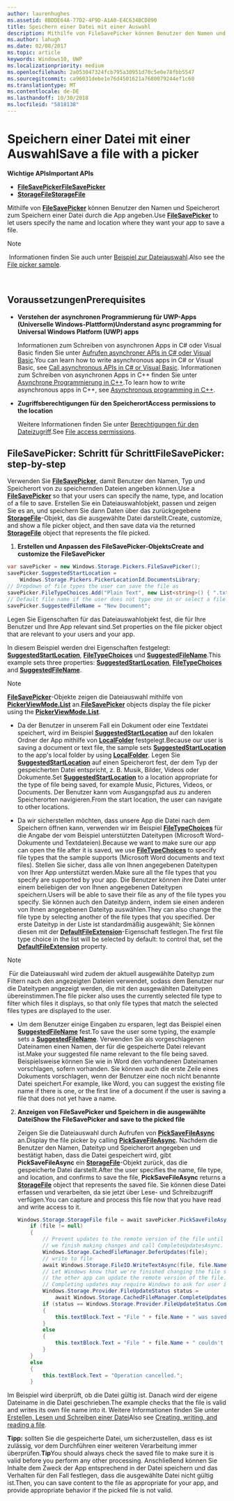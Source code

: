 ```yaml
---
author: laurenhughes
ms.assetid: 8BDDE64A-77D2-4F9D-A1A0-E4C634BCD890
title: Speichern einer Datei mit einer Auswahl
description: Mithilfe von FileSavePicker können Benutzer den Namen und Speicherort zum Speichern einer Datei durch die App angeben.
ms.author: lahugh
ms.date: 02/08/2017
ms.topic: article
keywords: Windows10, UWP
ms.localizationpriority: medium
ms.openlocfilehash: 2a053047324fcb795a30951d70c5e0e78fbb5547
ms.sourcegitcommit: ca96031debe1e76d4501621a7680079244ef1c60
ms.translationtype: MT
ms.contentlocale: de-DE
ms.lasthandoff: 10/30/2018
ms.locfileid: "5818138"
---
```

# <a name="save-a-file-with-a-picker"></a><span data-ttu-id="b80c4-104">Speichern einer Datei mit einer Auswahl</span><span class="sxs-lookup"><span data-stu-id="b80c4-104">Save a file with a picker</span></span>

**<span data-ttu-id="b80c4-105">Wichtige APIs</span><span class="sxs-lookup"><span data-stu-id="b80c4-105">Important APIs</span></span>**

-   [**<span data-ttu-id="b80c4-106">FileSavePicker</span><span class="sxs-lookup"><span data-stu-id="b80c4-106">FileSavePicker</span></span>**](https://msdn.microsoft.com/library/windows/apps/br207871)
-   [**<span data-ttu-id="b80c4-107">StorageFile</span><span class="sxs-lookup"><span data-stu-id="b80c4-107">StorageFile</span></span>**](https://msdn.microsoft.com/library/windows/apps/br227171)

<span data-ttu-id="b80c4-108">Mithilfe von [**FileSavePicker**](https://msdn.microsoft.com/library/windows/apps/br207871) können Benutzer den Namen und Speicherort zum Speichern einer Datei durch die App angeben.</span><span class="sxs-lookup"><span data-stu-id="b80c4-108">Use [**FileSavePicker**](https://msdn.microsoft.com/library/windows/apps/br207871) to let users specify the name and location where they want your app to save a file.</span></span>

> [!NOTE]
> <span data-ttu-id="b80c4-109">Informationen finden Sie auch unter [Beispiel zur Dateiauswahl](http://go.microsoft.com/fwlink/p/?linkid=619994).</span><span class="sxs-lookup"><span data-stu-id="b80c4-109">Also see the [File picker sample](http://go.microsoft.com/fwlink/p/?linkid=619994).</span></span>

 

## <a name="prerequisites"></a><span data-ttu-id="b80c4-110">Voraussetzungen</span><span class="sxs-lookup"><span data-stu-id="b80c4-110">Prerequisites</span></span>


-   **<span data-ttu-id="b80c4-111">Verstehen der asynchronen Programmierung für UWP-Apps (Universelle Windows-Plattform)</span><span class="sxs-lookup"><span data-stu-id="b80c4-111">Understand async programming for Universal Windows Platform (UWP) apps</span></span>**

    <span data-ttu-id="b80c4-112">Informationen zum Schreiben von asynchronen Apps in C# oder Visual Basic finden Sie unter [Aufrufen asynchroner APIs in C# oder Visual Basic](https://msdn.microsoft.com/library/windows/apps/mt187337).</span><span class="sxs-lookup"><span data-stu-id="b80c4-112">You can learn how to write asynchronous apps in C# or Visual Basic, see [Call asynchronous APIs in C# or Visual Basic](https://msdn.microsoft.com/library/windows/apps/mt187337).</span></span> <span data-ttu-id="b80c4-113">Informationen zum Schreiben von asynchronen Apps in C++ finden Sie unter [Asynchrone Programmierung in C++](https://msdn.microsoft.com/library/windows/apps/mt187334).</span><span class="sxs-lookup"><span data-stu-id="b80c4-113">To learn how to write asynchronous apps in C++, see [Asynchronous programming in C++](https://msdn.microsoft.com/library/windows/apps/mt187334).</span></span>

-   **<span data-ttu-id="b80c4-114">Zugriffsberechtigungen für den Speicherort</span><span class="sxs-lookup"><span data-stu-id="b80c4-114">Access permissions to the location</span></span>**

    <span data-ttu-id="b80c4-115">Weitere Informationen finden Sie unter [Berechtigungen für den Dateizugriff](file-access-permissions.md).</span><span class="sxs-lookup"><span data-stu-id="b80c4-115">See [File access permissions](file-access-permissions.md).</span></span>

## <a name="filesavepicker-step-by-step"></a><span data-ttu-id="b80c4-116">FileSavePicker: Schritt für Schritt</span><span class="sxs-lookup"><span data-stu-id="b80c4-116">FileSavePicker: step-by-step</span></span>

<span data-ttu-id="b80c4-117">Verwenden Sie [**FileSavePicker**](https://msdn.microsoft.com/library/windows/apps/br207871), damit Benutzer den Namen, Typ und Speicherort von zu speichernden Dateien angeben können.</span><span class="sxs-lookup"><span data-stu-id="b80c4-117">Use a [**FileSavePicker**](https://msdn.microsoft.com/library/windows/apps/br207871) so that your users can specify the name, type, and location of a file to save.</span></span> <span data-ttu-id="b80c4-118">Erstellen Sie ein Dateiauswahlobjekt, passen und zeigen Sie es an, und speichern Sie dann Daten über das zurückgegebene [**StorageFile**](https://msdn.microsoft.com/library/windows/apps/br227171)-Objekt, das die ausgewählte Datei darstellt.</span><span class="sxs-lookup"><span data-stu-id="b80c4-118">Create, customize, and show a file picker object, and then save data via the returned [**StorageFile**](https://msdn.microsoft.com/library/windows/apps/br227171) object that represents the file picked.</span></span>

1.  **<span data-ttu-id="b80c4-119">Erstellen und Anpassen des FileSavePicker-Objekts</span><span class="sxs-lookup"><span data-stu-id="b80c4-119">Create and customize the FileSavePicker</span></span>**

```cs
var savePicker = new Windows.Storage.Pickers.FileSavePicker();
savePicker.SuggestedStartLocation =
    Windows.Storage.Pickers.PickerLocationId.DocumentsLibrary;
// Dropdown of file types the user can save the file as
savePicker.FileTypeChoices.Add("Plain Text", new List<string>() { ".txt" });
// Default file name if the user does not type one in or select a file to replace
savePicker.SuggestedFileName = "New Document";
```

<span data-ttu-id="b80c4-120">Legen Sie Eigenschaften für das Dateiauswahlobjekt fest, die für Ihre Benutzer und Ihre App relevant sind.</span><span class="sxs-lookup"><span data-stu-id="b80c4-120">Set properties on the file picker object that are relevant to your users and your app.</span></span>

<span data-ttu-id="b80c4-121">In diesem Beispiel werden drei Eigenschaften festgelegt: [**SuggestedStartLocation**](https://msdn.microsoft.com/library/windows/apps/br207880), [**FileTypeChoices**](https://msdn.microsoft.com/library/windows/apps/br207875) und [**SuggestedFileName**](https://msdn.microsoft.com/library/windows/apps/br207878).</span><span class="sxs-lookup"><span data-stu-id="b80c4-121">This example sets three properties: [**SuggestedStartLocation**](https://msdn.microsoft.com/library/windows/apps/br207880), [**FileTypeChoices**](https://msdn.microsoft.com/library/windows/apps/br207875) and [**SuggestedFileName**](https://msdn.microsoft.com/library/windows/apps/br207878).</span></span>

> [!NOTE]
><span data-ttu-id="b80c4-122">[**FileSavePicker**](https://msdn.microsoft.com/library/windows/apps/br207871)-Objekte zeigen die Dateiauswahl mithilfe von [**PickerViewMode.List**](https://msdn.microsoft.com/library/windows/apps/br207891) an.</span><span class="sxs-lookup"><span data-stu-id="b80c4-122">[**FileSavePicker**](https://msdn.microsoft.com/library/windows/apps/br207871) objects display the file picker using the [**PickerViewMode.List**](https://msdn.microsoft.com/library/windows/apps/br207891).</span></span>
     
- <span data-ttu-id="b80c4-123">Da der Benutzer in unserem Fall ein Dokument oder eine Textdatei speichert, wird im Beispiel [**SuggestedStartLocation**](https://msdn.microsoft.com/library/windows/apps/br207880) auf den lokalen Ordner der App mithilfe von [**LocalFolder**](https://msdn.microsoft.com/library/windows/apps/br241621) festgelegt.</span><span class="sxs-lookup"><span data-stu-id="b80c4-123">Because our user is saving a document or text file, the sample sets [**SuggestedStartLocation**](https://msdn.microsoft.com/library/windows/apps/br207880) to the app's local folder by using [**LocalFolder**](https://msdn.microsoft.com/library/windows/apps/br241621).</span></span> <span data-ttu-id="b80c4-124">Legen Sie [**SuggestedStartLocation**](https://msdn.microsoft.com/library/windows/apps/br207854) auf einen Speicherort fest, der dem Typ der gespeicherten Datei entspricht, z. B. Musik, Bilder, Videos oder Dokumente.</span><span class="sxs-lookup"><span data-stu-id="b80c4-124">Set [**SuggestedStartLocation**](https://msdn.microsoft.com/library/windows/apps/br207854) to a location appropriate for the type of file being saved, for example Music, Pictures, Videos, or Documents.</span></span> <span data-ttu-id="b80c4-125">Der Benutzer kann vom Ausgangspfad aus zu anderen Speicherorten navigieren.</span><span class="sxs-lookup"><span data-stu-id="b80c4-125">From the start location, the user can navigate to other locations.</span></span>

- <span data-ttu-id="b80c4-126">Da wir sicherstellen möchten, dass unsere App die Datei nach dem Speichern öffnen kann, verwenden wir im Beispiel [**FileTypeChoices**](https://msdn.microsoft.com/library/windows/apps/br207875) für die Angabe der vom Beispiel unterstützten Dateitypen (Microsoft Word-Dokumente und Textdateien).</span><span class="sxs-lookup"><span data-stu-id="b80c4-126">Because we want to make sure our app can open the file after it is saved, we use [**FileTypeChoices**](https://msdn.microsoft.com/library/windows/apps/br207875) to specify file types that the sample supports (Microsoft Word documents and text files).</span></span> <span data-ttu-id="b80c4-127">Stellen Sie sicher, dass alle von Ihnen angegebenen Dateitypen von Ihrer App unterstützt werden.</span><span class="sxs-lookup"><span data-stu-id="b80c4-127">Make sure all the file types that you specify are supported by your app.</span></span> <span data-ttu-id="b80c4-128">Die Benutzer können ihre Datei unter einem beliebigen der von Ihnen angegebenen Dateitypen speichern.</span><span class="sxs-lookup"><span data-stu-id="b80c4-128">Users will be able to save their file as any of the file types you specify.</span></span> <span data-ttu-id="b80c4-129">Sie können auch den Dateityp ändern, indem sie einen anderen von Ihnen angegebenen Dateityp auswählen.</span><span class="sxs-lookup"><span data-stu-id="b80c4-129">They can also change the file type by selecting another of the file types that you specified.</span></span> <span data-ttu-id="b80c4-130">Der erste Dateityp in der Liste ist standardmäßig ausgewählt; Sie können diesen mit der [**DefaultFileExtension**](https://msdn.microsoft.com/library/windows/apps/br207873)-Eigenschaft festlegen.</span><span class="sxs-lookup"><span data-stu-id="b80c4-130">The first file type choice in the list will be selected by default: to control that, set the [**DefaultFileExtension**](https://msdn.microsoft.com/library/windows/apps/br207873) property.</span></span>

> [!NOTE]
> <span data-ttu-id="b80c4-131">Für die Dateiauswahl wird zudem der aktuell ausgewählte Dateityp zum Filtern nach den angezeigten Dateien verwendet, sodass dem Benutzer nur die Dateitypen angezeigt werden, die mit den ausgewählten Dateitypen übereinstimmen.</span><span class="sxs-lookup"><span data-stu-id="b80c4-131">The file picker also uses the currently selected file type to filter which files it displays, so that only file types that match the selected files types are displayed to the user.</span></span>

- <span data-ttu-id="b80c4-132">Um dem Benutzer einige Eingaben zu ersparen, legt das Beispiel einen [**SuggestedFileName**](https://msdn.microsoft.com/library/windows/apps/br207878) fest.</span><span class="sxs-lookup"><span data-stu-id="b80c4-132">To save the user some typing, the example sets a [**SuggestedFileName**](https://msdn.microsoft.com/library/windows/apps/br207878).</span></span> <span data-ttu-id="b80c4-133">Verwenden Sie als vorgeschlagenen Dateinamen einen Namen, der für die gespeicherte Datei relevant ist.</span><span class="sxs-lookup"><span data-stu-id="b80c4-133">Make your suggested file name relevant to the file being saved.</span></span> <span data-ttu-id="b80c4-134">Beispielsweise können Sie wie in Word den vorhandenen Dateinamen vorschlagen, sofern vorhanden. Sie können auch die erste Zeile eines Dokuments vorschlagen, wenn der Benutzer eine noch nicht benannte Datei speichert.</span><span class="sxs-lookup"><span data-stu-id="b80c4-134">For example, like Word, you can suggest the existing file name if there is one, or the first line of a document if the user is saving a file that does not yet have a name.</span></span>

2.  **<span data-ttu-id="b80c4-135">Anzeigen von FileSavePicker und Speichern in die ausgewählte Datei</span><span class="sxs-lookup"><span data-stu-id="b80c4-135">Show the FileSavePicker and save to the picked file</span></span>**

    <span data-ttu-id="b80c4-136">Zeigen Sie die Dateiauswahl durch Aufrufen von [**PickSaveFileAsync**](https://msdn.microsoft.com/library/windows/apps/br207876) an.</span><span class="sxs-lookup"><span data-stu-id="b80c4-136">Display the file picker by calling [**PickSaveFileAsync**](https://msdn.microsoft.com/library/windows/apps/br207876).</span></span> <span data-ttu-id="b80c4-137">Nachdem die Benutzer den Namen, Dateityp und Speicherort angegeben und bestätigt haben, dass die Datei gespeichert wird, gibt **PickSaveFileAsync** ein [**StorageFile**](https://msdn.microsoft.com/library/windows/apps/br227171)-Objekt zurück, das die gespeicherte Datei darstellt.</span><span class="sxs-lookup"><span data-stu-id="b80c4-137">After the user specifies the name, file type, and location, and confirms to save the file, **PickSaveFileAsync** returns a [**StorageFile**](https://msdn.microsoft.com/library/windows/apps/br227171) object that represents the saved file.</span></span> <span data-ttu-id="b80c4-138">Sie können diese Datei erfassen und verarbeiten, da sie jetzt über Lese- und Schreibzugriff verfügen.</span><span class="sxs-lookup"><span data-stu-id="b80c4-138">You can capture and process this file now that you have read and write access to it.</span></span>

    ```cs
    Windows.Storage.StorageFile file = await savePicker.PickSaveFileAsync();
        if (file != null)
        {
            // Prevent updates to the remote version of the file until
            // we finish making changes and call CompleteUpdatesAsync.
            Windows.Storage.CachedFileManager.DeferUpdates(file);
            // write to file
            await Windows.Storage.FileIO.WriteTextAsync(file, file.Name);
            // Let Windows know that we're finished changing the file so
            // the other app can update the remote version of the file.
            // Completing updates may require Windows to ask for user input.
            Windows.Storage.Provider.FileUpdateStatus status =
                await Windows.Storage.CachedFileManager.CompleteUpdatesAsync(file);
            if (status == Windows.Storage.Provider.FileUpdateStatus.Complete)
            {
                this.textBlock.Text = "File " + file.Name + " was saved.";
            }
            else
            {
                this.textBlock.Text = "File " + file.Name + " couldn't be saved.";
            }
        }
        else
        {
            this.textBlock.Text = "Operation cancelled.";
        }
    ```

<span data-ttu-id="b80c4-139">Im Beispiel wird überprüft, ob die Datei gültig ist. Danach wird der eigene Dateiname in die Datei geschrieben.</span><span class="sxs-lookup"><span data-stu-id="b80c4-139">The example checks that the file is valid and writes its own file name into it.</span></span> <span data-ttu-id="b80c4-140">Weitere Informationen finden Sie unter [Erstellen, Lesen und Schreiben einer Datei](quickstart-reading-and-writing-files.md)</span><span class="sxs-lookup"><span data-stu-id="b80c4-140">Also see [Creating, writing, and reading a file](quickstart-reading-and-writing-files.md).</span></span>

<span data-ttu-id="b80c4-141">**Tipp:** sollten Sie die gespeicherte Datei, um sicherzustellen, dass es ist zulässig, vor dem Durchführen einer weiteren Verarbeitung immer überprüfen.</span><span class="sxs-lookup"><span data-stu-id="b80c4-141">**Tip**You should always check the saved file to make sure it is valid before you perform any other processing.</span></span> <span data-ttu-id="b80c4-142">Anschließend können Sie Inhalte dem Zweck der App entsprechend in der Datei speichern und das Verhalten für den Fall festlegen, dass die ausgewählte Datei nicht gültig ist.</span><span class="sxs-lookup"><span data-stu-id="b80c4-142">Then, you can save content to the file as appropriate for your app, and provide appropriate behavior if the picked file is not valid.</span></span>
